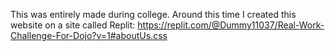 This was entirely made during college. Around this time I created this website on a site called Replit:
https://replit.com/@Dummy11037/Real-Work-Challenge-For-Dojo?v=1#aboutUs.css
